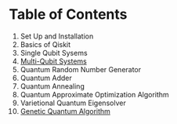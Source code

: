 # Table of Contents

1. Set Up and Installation
2. Basics of Qiskit
3. Single Qubit Sysems
4. [Multi-Qubit Systems](multi.ipynb)
5. Quantum Random Number Generator
6. Quantum Adder
7. Quantum Annealing
8. Quantum Approximate Optimization Algorithm
9. Varietional Quantum Eigensolver
10. [Genetic Quantum Algorithm](genetic.ipynb)
